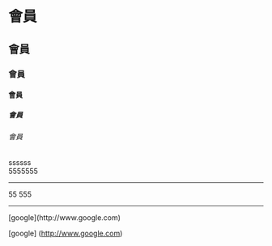 # 會員
## 會員
### 會員
#### 會員
##### 會員
###### 會員
ssssss<br>5555555<hr>55
555
<hr>
[google](http://www.google.com)

[google] (http://www.google.com)
